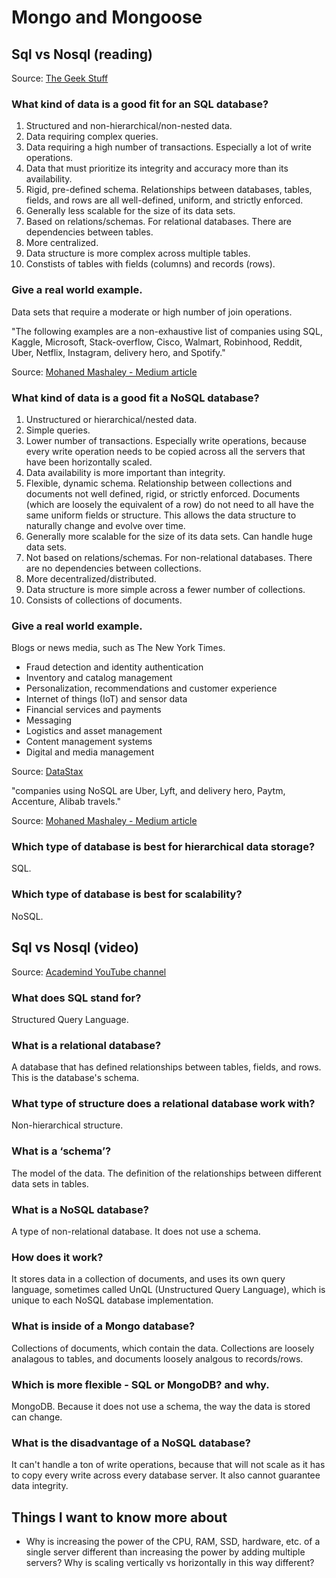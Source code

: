 # Mongo and Mongoose

## Sql vs Nosql (reading)

Source: [The Geek Stuff](https://www.thegeekstuff.com/2014/01/sql-vs-nosql-db/?utm_source=tuicool)

### What kind of data is a good fit for an SQL database?

1. Structured and non-hierarchical/non-nested data.
2. Data requiring complex queries.
3. Data requiring a high number of transactions. Especially a lot of write operations.
4. Data that must prioritize its integrity and accuracy more than its availability.
5. Rigid, pre-defined schema. Relationships between databases, tables, fields, and rows are all well-defined, uniform, and strictly enforced.
6. Generally less scalable for the size of its data sets.
7. Based on relations/schemas. For relational databases. There are dependencies between tables.
8. More centralized.
9. Data structure is more complex across multiple tables.
10. Constists of tables with fields (columns) and records (rows).

### Give a real world example.

Data sets that require a moderate or high number of join operations.

"The following examples are a non-exhaustive list of companies using SQL, Kaggle, Microsoft, Stack-overflow, Cisco, Walmart, Robinhood, Reddit, Uber, Netflix, Instagram, delivery hero, and Spotify."

Source: [Mohaned Mashaley - Medium article](https://mohaned-mashaly12.medium.com/use-cases-of-sql-and-nosql-when-to-use-what-52bf9688cf5c)

### What kind of data is a good fit a NoSQL database?

1. Unstructured or hierarchical/nested data.
2. Simple queries.
3. Lower number of transactions. Especially write operations, because every write operation needs to be copied across all the servers that have been horizontally scaled.
4. Data availability is more important than integrity.
5. Flexible, dynamic schema. Relationship between collections and documents not well defined, rigid, or strictly enforced. Documents (which are loosely the equivalent of a row) do not need to all have the same uniform fields or structure. This allows the data structure to naturally change and evolve over time.
6. Generally more scalable for the size of its data sets. Can handle huge data sets.
7. Not based on relations/schemas. For non-relational databases. There are no dependencies between collections.
8. More decentralized/distributed.
9. Data structure is more simple across a fewer number of collections.
10. Consists of collections of documents.

### Give a real world example.

Blogs or news media, such as The New York Times.

- Fraud detection and identity authentication
- Inventory and catalog management
- Personalization, recommendations and customer experience
- Internet of things (IoT) and sensor data
- Financial services and payments
- Messaging
- Logistics and asset management
- Content management systems
- Digital and media management

Source: [DataStax](https://www.datastax.com/blog/sql-vs-nosql-whats-the-difference)

"companies using NoSQL are Uber, Lyft, and delivery hero, Paytm, Accenture, Alibab travels."

Source: [Mohaned Mashaley - Medium article](https://mohaned-mashaly12.medium.com/use-cases-of-sql-and-nosql-when-to-use-what-52bf9688cf5c)

### Which type of database is best for hierarchical data storage?

SQL.

### Which type of database is best for scalability?

NoSQL.

## Sql vs Nosql (video)

Source: [Academind YouTube channel](https://www.youtube.com/watch?v=ZS_kXvOeQ5Y)

### What does SQL stand for?

Structured Query Language.

### What is a relational database?

A database that has defined relationships between tables, fields, and rows. This is the database's schema.

### What type of structure does a relational database work with?

Non-hierarchical structure.

### What is a ‘schema’?

The model of the data. The definition of the relationships between different data sets in tables.

### What is a NoSQL database?

A type of non-relational database. It does not use a schema.

### How does it work?

It stores data in a collection of documents, and uses its own query language, sometimes called UnQL (Unstructured Query Language), which is unique to each NoSQL database implementation.

### What is inside of a Mongo database?

Collections of documents, which contain the data. Collections are loosely analagous to tables, and documents loosely analgous to records/rows.

### Which is more flexible - SQL or MongoDB? and why.

MongoDB. Because it does not use a schema, the way the data is stored can change.

### What is the disadvantage of a NoSQL database?

It can't handle a ton of write operations, because that will not scale as it has to copy every write across every database server. It also cannot guarantee data integrity.

## Things I want to know more about

- Why is increasing the power of the CPU, RAM, SSD, hardware, etc. of a single server different than increasing the power by adding multiple servers? Why is scaling vertically vs horizontally in this way different?
